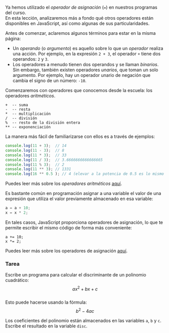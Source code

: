Ya hemos utilizado el _operador de asignación_ (`=`) en nuestros programas del curso.  
En esta lección, analizaremos más a fondo qué otros operadores están disponibles en JavaScript, así como algunas de sus particularidades.

Antes de comenzar, aclaremos algunos términos para estar en la misma página:  
- Un _operando_ (o _argumento_) es aquello sobre lo que un _operador_ realiza una acción. Por ejemplo, en la expresión `2 + 3`, el operador `+` tiene dos operandos: `2` y `3`.  
- Los operadores a menudo tienen dos operandos y se llaman _binarios_. Sin embargo, también existen operadores _unarios_, que toman un solo argumento. Por ejemplo, hay un operador unario de negación que cambia el signo de un número: `-10`.

Comenzaremos con operadores que conocemos desde la escuela: los operadores _aritméticos_.  
```
+  -- suma  
-  -- resta  
*  -- multiplicación  
/  -- división  
%  -- resto de la división entera  
** -- exponenciación  
```

La manera más fácil de familiarizarse con ellos es a través de ejemplos:

```javascript
console.log(11 + 3);  // 14
console.log(11 - 3);  // 8
console.log(11 * 3);  // 33
console.log(11 / 3);  // 3.6666666666666665
console.log(11 % 3);  // 2
console.log(11 ** 3); // 1331
console.log(16 ** 0.5 ); // 4 (elevar a la potencia de 0.5 es lo mismo que calcular la raíz cuadrada)
```
Puedes leer más sobre los _operadores aritméticos_ [aquí](https://developer.mozilla.org/en-US/docs/Web/JavaScript/Guide/Expressions_and_operators#arithmetic_operators).

<div class="hint" title="Operadores de asignación">

  Es bastante común en programación asignar a una variable el valor de una expresión que utiliza el valor previamente almacenado en esa variable:
  ```javascript
  a = a + 10;
  x = x * 2;
  ```
  En tales casos, JavaScript proporciona operadores de asignación, lo que te permite escribir el mismo código de forma más conveniente:  
  ```
  a += 10;
  x *= 2;
  ```
  Puedes leer más sobre los operadores de asignación [aquí](https://developer.mozilla.org/en-US/docs/Web/JavaScript/Guide/Expressions_and_operators#assignment_operators).  
</div>

### Tarea  
Escribe un programa para calcular el discriminante de un polinomio cuadrático:  
$${\displaystyle ax^{2}+bx+c}$$  
Esto puede hacerse usando la fórmula:  
$${\displaystyle b^{2}-4ac}$$  

Los coeficientes del polinomio están almacenados en las variables `a`, `b` y `c`. Escribe el resultado en la variable `disc`.